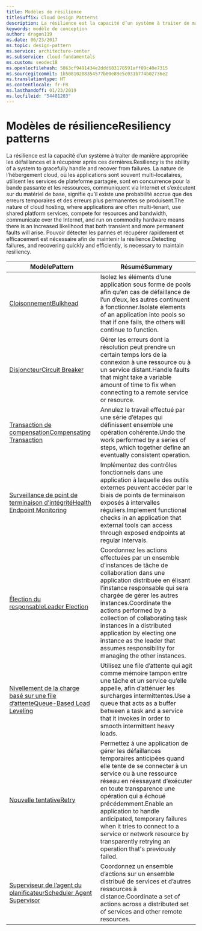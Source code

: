 ```yaml
---
title: Modèles de résilience
titleSuffix: Cloud Design Patterns
description: La résilience est la capacité d’un système à traiter de manière appropriée les défaillances et à récupérer après ces dernières. La nature de l’hébergement cloud, où les applications sont souvent multi-locataires, utilisent les services de plateforme partagée, sont en concurrence pour la bande passante et les ressources, communiquent via Internet et s’exécutent sur du matériel de base, signifie qu’il existe une probabilité accrue que des erreurs temporaires et des erreurs plus permanentes se produisent. Pouvoir détecter les pannes et récupérer rapidement et efficacement est nécessaire afin de maintenir la résilience.
keywords: modèle de conception
author: dragon119
ms.date: 06/23/2017
ms.topic: design-pattern
ms.service: architecture-center
ms.subservice: cloud-fundamentals
ms.custom: seodec18
ms.openlocfilehash: 5863cf9491434e2ddd683178591aff09c40e7315
ms.sourcegitcommit: 1b50810208354577b00e89e5c031b774b02736e2
ms.translationtype: HT
ms.contentlocale: fr-FR
ms.lasthandoff: 01/23/2019
ms.locfileid: "54481203"
---
```

# <a name="resiliency-patterns"></a><span data-ttu-id="53328-106">Modèles de résilience</span><span class="sxs-lookup"><span data-stu-id="53328-106">Resiliency patterns</span></span>

<span data-ttu-id="53328-107">La résilience est la capacité d’un système à traiter de manière appropriée les défaillances et à récupérer après ces dernières.</span><span class="sxs-lookup"><span data-stu-id="53328-107">Resiliency is the ability of a system to gracefully handle and recover from failures.</span></span> <span data-ttu-id="53328-108">La nature de l’hébergement cloud, où les applications sont souvent multi-locataires, utilisent les services de plateforme partagée, sont en concurrence pour la bande passante et les ressources, communiquent via Internet et s’exécutent sur du matériel de base, signifie qu’il existe une probabilité accrue que des erreurs temporaires et des erreurs plus permanentes se produisent.</span><span class="sxs-lookup"><span data-stu-id="53328-108">The nature of cloud hosting, where applications are often multi-tenant, use shared platform services, compete for resources and bandwidth, communicate over the Internet, and run on commodity hardware means there is an increased likelihood that both transient and more permanent faults will arise.</span></span> <span data-ttu-id="53328-109">Pouvoir détecter les pannes et récupérer rapidement et efficacement est nécessaire afin de maintenir la résilience.</span><span class="sxs-lookup"><span data-stu-id="53328-109">Detecting failures, and recovering quickly and efficiently, is necessary to maintain resiliency.</span></span>

|                            <span data-ttu-id="53328-110">Modèle</span><span class="sxs-lookup"><span data-stu-id="53328-110">Pattern</span></span>                             |                                                                                                      <span data-ttu-id="53328-111">Résumé</span><span class="sxs-lookup"><span data-stu-id="53328-111">Summary</span></span>                                                                                                       |
|----------------------------------------------------------------|--------------------------------------------------------------------------------------------------------------------------------------------------------------------------------------------------------------------|
|                   [<span data-ttu-id="53328-112">Cloisonnement</span><span class="sxs-lookup"><span data-stu-id="53328-112">Bulkhead</span></span>](../bulkhead.md)                   |                                                     <span data-ttu-id="53328-113">Isolez les éléments d’une application sous forme de pools afin qu’en cas de défaillance de l’un d’eux, les autres continuent à fonctionner.</span><span class="sxs-lookup"><span data-stu-id="53328-113">Isolate elements of an application into pools so that if one fails, the others will continue to function.</span></span>                                                      |
|            [<span data-ttu-id="53328-114">Disjoncteur</span><span class="sxs-lookup"><span data-stu-id="53328-114">Circuit Breaker</span></span>](../circuit-breaker.md)            |                                                  <span data-ttu-id="53328-115">Gérer les erreurs dont la résolution peut prendre un certain temps lors de la connexion à une ressource ou à un service distant.</span><span class="sxs-lookup"><span data-stu-id="53328-115">Handle faults that might take a variable amount of time to fix when connecting to a remote service or resource.</span></span>                                                   |
|   [<span data-ttu-id="53328-116">Transaction de compensation</span><span class="sxs-lookup"><span data-stu-id="53328-116">Compensating Transaction</span></span>](../compensating-transaction.md)   |                                                      <span data-ttu-id="53328-117">Annulez le travail effectué par une série d’étapes qui définissent ensemble une opération cohérente.</span><span class="sxs-lookup"><span data-stu-id="53328-117">Undo the work performed by a series of steps, which together define an eventually consistent operation.</span></span>                                                       |
| [<span data-ttu-id="53328-118">Surveillance de point de terminaison d’intégrité</span><span class="sxs-lookup"><span data-stu-id="53328-118">Health Endpoint Monitoring</span></span>](../health-endpoint-monitoring.md) |                                            <span data-ttu-id="53328-119">Implémentez des contrôles fonctionnels dans une application à laquelle des outils externes peuvent accéder par le biais de points de terminaison exposés à intervalles réguliers.</span><span class="sxs-lookup"><span data-stu-id="53328-119">Implement functional checks in an application that external tools can access through exposed endpoints at regular intervals.</span></span>                                            |
|            [<span data-ttu-id="53328-120">Élection du responsable</span><span class="sxs-lookup"><span data-stu-id="53328-120">Leader Election</span></span>](../leader-election.md)            | <span data-ttu-id="53328-121">Coordonnez les actions effectuées par un ensemble d’instances de tâche de collaboration dans une application distribuée en élisant l’instance responsable qui sera chargée de gérer les autres instances.</span><span class="sxs-lookup"><span data-stu-id="53328-121">Coordinate the actions performed by a collection of collaborating task instances in a distributed application by electing one instance as the leader that assumes responsibility for managing the other instances.</span></span> |
|  [<span data-ttu-id="53328-122">Nivellement de la charge basé sur une file d’attente</span><span class="sxs-lookup"><span data-stu-id="53328-122">Queue-Based Load Leveling</span></span>](../queue-based-load-leveling.md)  |                                            <span data-ttu-id="53328-123">Utilisez une file d’attente qui agit comme mémoire tampon entre une tâche et un service qu’elle appelle, afin d’atténuer les surcharges intermittentes.</span><span class="sxs-lookup"><span data-stu-id="53328-123">Use a queue that acts as a buffer between a task and a service that it invokes in order to smooth intermittent heavy loads.</span></span>                                             |
|                      [<span data-ttu-id="53328-124">Nouvelle tentative</span><span class="sxs-lookup"><span data-stu-id="53328-124">Retry</span></span>](../retry.md)                      |             <span data-ttu-id="53328-125">Permettez à une application de gérer les défaillances temporaires anticipées quand elle tente de se connecter à un service ou à une ressource réseau en réessayant d’exécuter en toute transparence une opération qui a échoué précédemment.</span><span class="sxs-lookup"><span data-stu-id="53328-125">Enable an application to handle anticipated, temporary failures when it tries to connect to a service or network resource by transparently retrying an operation that's previously failed.</span></span>             |
| [<span data-ttu-id="53328-126">Superviseur de l’agent du planificateur</span><span class="sxs-lookup"><span data-stu-id="53328-126">Scheduler Agent Supervisor</span></span>](../scheduler-agent-supervisor.md) |                                                            <span data-ttu-id="53328-127">Coordonnez un ensemble d’actions sur un ensemble distribué de services et d’autres ressources à distance.</span><span class="sxs-lookup"><span data-stu-id="53328-127">Coordinate a set of actions across a distributed set of services and other remote resources.</span></span>                                                            |